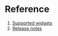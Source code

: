 # Reference

1. [Supported widgets](../../docs/basic/supported-widgets.md)
1. [Release notes](../../docs/reference/release-notes.md)
